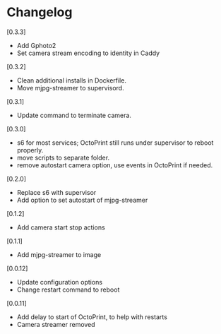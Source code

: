 # Changelog

[0.3.3]

- Add Gphoto2
- Set camera stream encoding to identity in Caddy

[0.3.2]

- Clean additional installs in Dockerfile.
- Move mjpg-streamer to supervisord.

[0.3.1]

- Update command to terminate camera.

[0.3.0]

- s6 for most services; OctoPrint still runs under supervisor to reboot properly.
- move scripts to separate folder.
- remove autostart camera option, use events in OctoPrint if needed.

[0.2.0]

- Replace s6 with supervisor
- Add option to set autostart of mjpg-streamer

[0.1.2]

- Add camera start stop actions

[0.1.1]

- Add mjpg-streamer to image

[0.0.12]

- Update configuration options
- Change restart command to reboot

[0.0.11]

- Add delay to start of OctoPrint, to help with restarts
- Camera streamer removed
